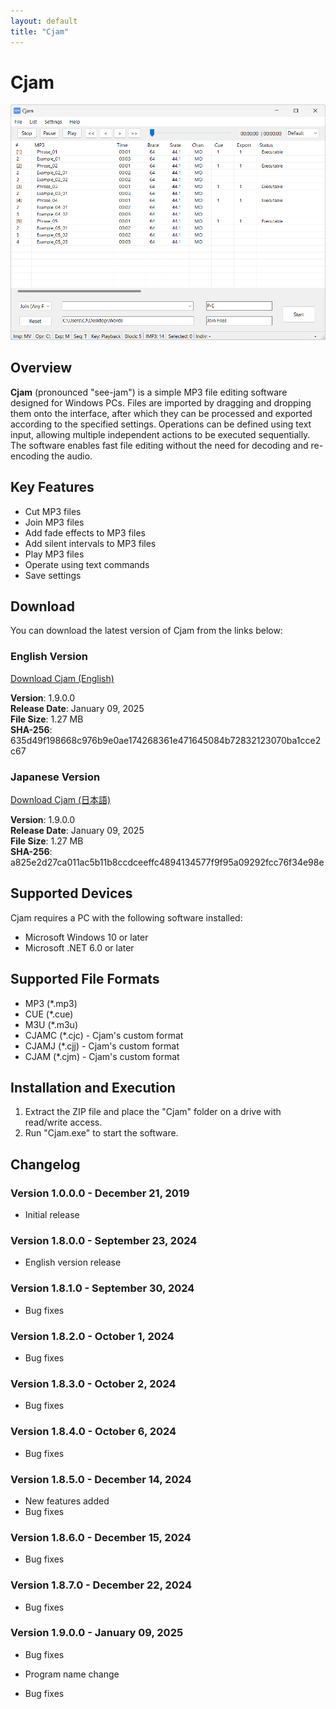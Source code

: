```yaml
---
layout: default
title: "Cjam"
---
```

# Cjam
<a href="img/ss00.png"><img src="img/ss00.png" alt="Cjam Screenshot" width="700px"></a>

## Overview
**Cjam** (pronounced "see-jam") is a simple MP3 file editing software designed for Windows PCs. Files are imported by dragging and dropping them onto the interface, after which they can be processed and exported according to the specified settings. Operations can be defined using text input, allowing multiple independent actions to be executed sequentially. The software enables fast file editing without the need for decoding and re-encoding the audio.  

## Key Features  
- Cut MP3 files  
- Join MP3 files  
- Add fade effects to MP3 files  
- Add silent intervals to MP3 files  
- Play MP3 files  
- Operate using text commands  
- Save settings  

## Download
You can download the latest version of Cjam from the links below:

### English Version
[Download Cjam (English)](https://github.com/cutandjoin/Cjam/releases/download/v1900e/cjam_v1900e.zip)

**Version**: 1.9.0.0  
**Release Date**: January 09, 2025  
**File Size**: 1.27 MB  
**SHA-256**: 635d49f198668c976b9e0ae174268361e471645084b72832123070ba1cce2c67  

### Japanese Version
[Download Cjam (日本語)](https://github.com/cutandjoin/Cjam/releases/download/v1900j/cjam_v1900j.zip)

**Version**: 1.9.0.0  
**Release Date**: January 09, 2025  
**File Size**: 1.27 MB  
**SHA-256**: a825e2d27ca011ac5b11b8ccdceeffc4894134577f9f95a09292fcc76f34e98e

## Supported Devices
Cjam requires a PC with the following software installed:

- Microsoft Windows 10 or later
- Microsoft .NET 6.0 or later

## Supported File Formats
- MP3 (*.mp3)
- CUE (*.cue)
- M3U (*.m3u)
- CJAMC (*.cjc) - Cjam's custom format
- CJAMJ (*.cjj) - Cjam's custom format
- CJAM (*.cjm) - Cjam's custom format

## Installation and Execution
1. Extract the ZIP file and place the "Cjam" folder on a drive with read/write access.
2. Run "Cjam.exe" to start the software.

## Changelog

### Version 1.0.0.0 - December 21, 2019
- Initial release

### Version 1.8.0.0 - September 23, 2024
- English version release

### Version 1.8.1.0 - September 30, 2024
- Bug fixes

### Version 1.8.2.0 - October 1, 2024
- Bug fixes

### Version 1.8.3.0 - October 2, 2024
- Bug fixes

### Version 1.8.4.0 - October 6, 2024
- Bug fixes

### Version 1.8.5.0 - December 14, 2024
- New features added
- Bug fixes

### Version 1.8.6.0 - December 15, 2024
- Bug fixes

### Version 1.8.7.0 - December 22, 2024
- Bug fixes

### Version 1.9.0.0 - January 09, 2025
- Bug fixes
- Program name change

- Bug fixes
